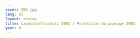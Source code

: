 ```yaml
---
cover: 283.jpg
lang: nl
layout: review
title: Landschaftsschutz 2003 / Protection du paysage 2003
year: 0
---
```

